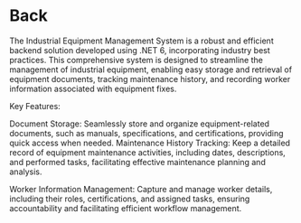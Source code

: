 # Back
The Industrial Equipment Management System is a robust and efficient backend solution developed using .NET 6, incorporating industry best practices. This comprehensive system is designed to streamline the management of industrial equipment, enabling easy storage and retrieval of equipment documents, tracking maintenance history, and recording worker information associated with equipment fixes.

Key Features:

Document Storage: Seamlessly store and organize equipment-related documents, such as manuals, specifications, and certifications, providing quick access when needed.
Maintenance History Tracking: Keep a detailed record of equipment maintenance activities, including dates, descriptions, and performed tasks, facilitating effective maintenance planning and analysis.

Worker Information Management: Capture and manage worker details, including their roles, certifications, and assigned tasks, ensuring accountability and facilitating efficient workflow management.
